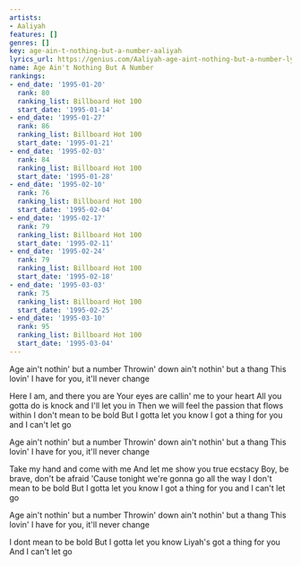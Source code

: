 ```yaml
---
artists:
- Aaliyah
features: []
genres: []
key: age-ain-t-nothing-but-a-number-aaliyah
lyrics_url: https://genius.com/Aaliyah-age-aint-nothing-but-a-number-lyrics
name: Age Ain't Nothing But A Number
rankings:
- end_date: '1995-01-20'
  rank: 80
  ranking_list: Billboard Hot 100
  start_date: '1995-01-14'
- end_date: '1995-01-27'
  rank: 86
  ranking_list: Billboard Hot 100
  start_date: '1995-01-21'
- end_date: '1995-02-03'
  rank: 84
  ranking_list: Billboard Hot 100
  start_date: '1995-01-28'
- end_date: '1995-02-10'
  rank: 76
  ranking_list: Billboard Hot 100
  start_date: '1995-02-04'
- end_date: '1995-02-17'
  rank: 79
  ranking_list: Billboard Hot 100
  start_date: '1995-02-11'
- end_date: '1995-02-24'
  rank: 79
  ranking_list: Billboard Hot 100
  start_date: '1995-02-18'
- end_date: '1995-03-03'
  rank: 75
  ranking_list: Billboard Hot 100
  start_date: '1995-02-25'
- end_date: '1995-03-10'
  rank: 95
  ranking_list: Billboard Hot 100
  start_date: '1995-03-04'
---
```

Age ain't nothin' but a number
Throwin' down ain't nothin' but a thang
This lovin' I have for you, it'll never change


Here I am, and there you are
Your eyes are callin' me to your heart
All you gotta do is knock and I'll let you in
Then we will feel the passion that flows within
I don't mean to be bold
But I gotta let you know
I got a thing for you and I can't let go


Age ain't nothin' but a number
Throwin' down ain't nothin' but a thang
This lovin' I have for you, it'll never change


Take my hand and come with me
And let me show you true ecstacy
Boy, be brave, don't be afraid
'Cause tonight we're gonna go all the way
I don't mean to be bold
But I gotta let you know
I got a thing for you and I can't let go


Age ain't nothin' but a number
Throwin' down ain't nothin' but a thang
This lovin' I have for you, it'll never change


I dont mean to be bold
But I gotta let you know
Liyah's got a thing for you
And I can't let go
